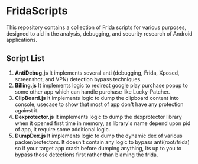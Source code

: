 # FridaScripts
This repository contains a collection of Frida scripts for various purposes, designed to aid in the analysis, debugging, and security research of Android applications.

## Script List

1. **AntiDebug.js**
   It implements several anti (debugging, Frida, Xposed, screenshot, and VPN) detection bypass techniques.
2. **Billing.js**
   It implements logic to redirect google play purchase popup to some other app which can handle purchase like Lucky-Patcher.
3. **ClipBoard.js**
   It implements logic to dump the clipboard content into console, usecase to show that most of app don't have any protection against it.
4. **Dexprotector.js**
   It implements logic to dump the dexprotector library when it opened first time in memory, as library's name depend upon pid of app, it require
   some additional logic.
5. **DumpDex.js**
    It implements logic to dump the dynamic dex of various packer/protectors. It doesn't contain any logic to bypass anti(root/frida)
   so if your target app crash before dumping anything, Its up to you to bypass those detections first rather than blaming the frida.

